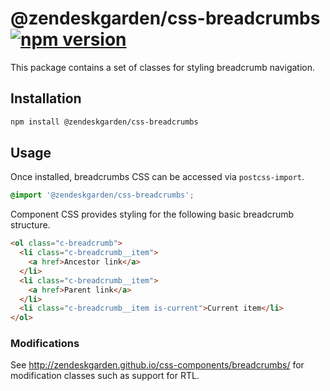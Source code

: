 # @zendeskgarden/css-breadcrumbs [![npm version](https://img.shields.io/npm/v/@zendeskgarden/css-breadcrumbs.svg?style=flat-square)](https://www.npmjs.com/package/@zendeskgarden/css-breadcrumbs)


This package contains a set of classes for styling breadcrumb
navigation.

## Installation

```sh
npm install @zendeskgarden/css-breadcrumbs
```

## Usage

Once installed, breadcrumbs CSS can be accessed via `postcss-import`.

```css
@import '@zendeskgarden/css-breadcrumbs';
```

Component CSS provides styling for the following basic breadcrumb structure.

```html
<ol class="c-breadcrumb">
  <li class="c-breadcrumb__item">
    <a href>Ancestor link</a>
  </li>
  <li class="c-breadcrumb__item">
    <a href>Parent link</a>
  </li>
  <li class="c-breadcrumb__item is-current">Current item</li>
</ol>
```

### Modifications

See http://zendeskgarden.github.io/css-components/breadcrumbs/ for
modification classes such as support for RTL.
